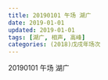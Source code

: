 ```yaml
---
title: 20190101 午场 湖广
date: 2019-01-01
updated: 2019-01-01
tags: [湖广, 相声, 高峰]
categories: (2018)戊戌年场次 
---
```

20190101 午场 湖广

